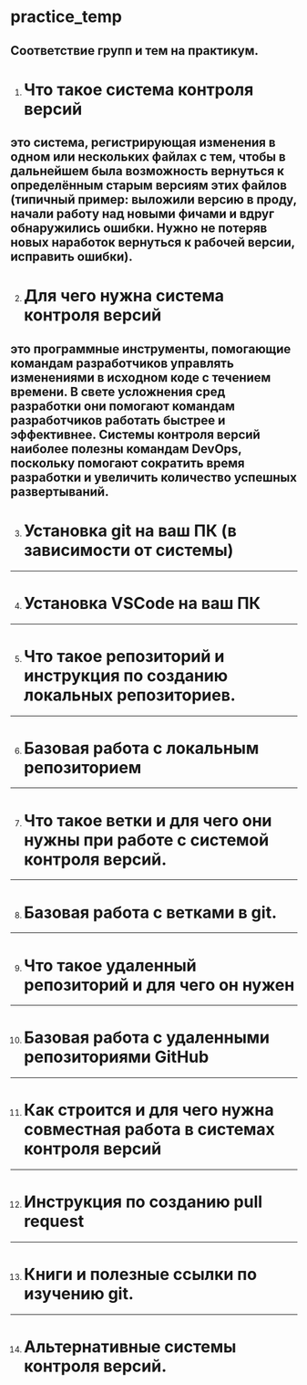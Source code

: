 # practice_temp

## Соответствие групп и тем на практикум.

1. # Что такое система контроля версий
это система, регистрирующая изменения в одном или нескольких файлах с тем, чтобы в дальнейшем была возможность вернуться к определённым старым версиям этих файлов (типичный пример: выложили версию в проду, начали работу над новыми фичами и вдруг обнаружились ошибки. Нужно не потеряв новых наработок вернуться к рабочей версии, исправить ошибки).
---
2. # Для чего нужна система контроля версий
 это программные инструменты, помогающие командам разработчиков управлять изменениями в исходном коде с течением времени. В свете усложнения сред разработки они помогают командам разработчиков работать быстрее и эффективнее. Системы контроля версий наиболее полезны командам DevOps, поскольку помогают сократить время разработки и увеличить количество успешных развертываний.
 ---
3. # Установка git на ваш ПК (в зависимости от системы)
---
4. # Установка VSCode на ваш ПК
---
5. # Что такое репозиторий и инструкция по созданию локальных репозиториев.
---
6. # Базовая работа с локальным репозиторием
---
7. # Что такое ветки и для чего они нужны при работе с системой контроля версий.
---
8. # Базовая работа с ветками в git.
---
9. # Что такое удаленный репозиторий и для чего он нужен
---
10. # Базовая работа с удаленными репозиториями GitHub
---
11. # Как строится и для чего нужна совместная работа в системах контроля версий
---
12. # Инструкция по созданию pull request
---
13. # Книги и полезные ссылки по изучению git.
---
14. # Альтернативные системы контроля версий.
